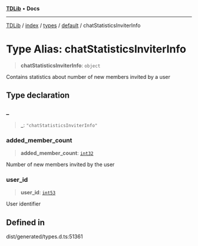 [**TDLib**](../../../../../../README.md) • **Docs**

***

[TDLib](../../../../../../modules.md) / [index](../../../../../README.md) / [types](../../../README.md) / [default](../README.md) / chatStatisticsInviterInfo

# Type Alias: chatStatisticsInviterInfo

> **chatStatisticsInviterInfo**: `object`

Contains statistics about number of new members invited by a user

## Type declaration

### \_

> **\_**: `"chatStatisticsInviterInfo"`

### added\_member\_count

> **added\_member\_count**: [`int32`](int32-1.md)

Number of new members invited by the user

### user\_id

> **user\_id**: [`int53`](int53-1.md)

User identifier

## Defined in

dist/generated/types.d.ts:51361
